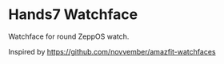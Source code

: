 # Hands7 Watchface
Watchface for round ZeppOS watch.

Inspired by https://github.com/novvember/amazfit-watchfaces

